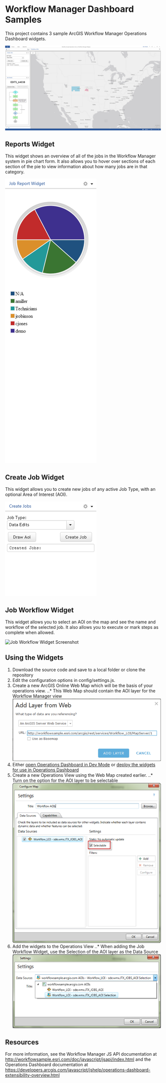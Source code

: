 # Workflow Manager Dashboard Samples

This project contains 3 sample ArcGIS Workflow Manager Operations Dashboard widgets.

![Operations Dashboard Screenshot](doc/screenshots/OperationsDashboard.png)

Reports Widget
--------------
This widget shows an overview of all of the jobs in the Workflow Manager system in pie chart form.
It also allows you to hover over sections of each section of the pie to view information about how many jobs are in that category.

![Reports Widget Screenshot](/doc/screenshots/ReportWidget.png)

Create Job Widget
-----------------
This widget allows you to create new jobs of any active Job Type, with an optional Area of Interest (AOI).

![Create Job Widget Screenshot](/doc/screenshots/CreateJobWidget.png)

Job Workflow Widget
------------------
This widget allows you to select an AOI on the map and see the name and workflow of the selected job.
It also allows you to execute or mark steps as complete when allowed.

![Job Workflow Widget Screenshot](/docs/screenshots/JobWorkflowWidget.png)

Using the Widgets
-----------------

1) Download the source code and save to a local folder or clone the repository
1) Edit the configuration options in config/settings.js.
1) Create a new ArcGIS Online Web Map which will be the basis of your operations view.
..* This Web Map should contain the AOI layer for the Workflow Manager view
![Add Layer Screenshot](/doc/screenshots/AddLayer.png)
1)  Either
[open Operations Dashboard in Dev Mode](https://developers.arcgis.com/javascript/jshelp/operations-dashboard-extensibility-test-debug.html)
or [deploy the widgets for use in Operations Dashboard](https://developers.arcgis.com/javascript/jshelp/operations-dashboard-extensibility-deploy-overview.html)
1) Create a new Operations View using the Web Map created earlier.
..* Turn on the option for the AOI layer to be selectable
![Selectable Option](/doc/screenshots/ConfigureMap.png)
1) Add the widgets to the Operations View
..* When adding the Job Workflow Widget, use the Selection of the AOI layer as the Data Source
![Configuring Job Workflow Widget](/doc/screenshots/ConfigureJobWorkflowWidget.png)


Resources
---------

For more information, see the Workflow Manager JS API documentation at
<http://workflowsample.esri.com/doc/javascript/jsapi/index.html>
and the Operations Dashboard documentation at
<https://developers.arcgis.com/javascript/jshelp/operations-dashboard-extensibility-overview.html>
